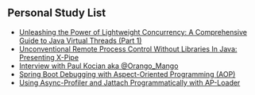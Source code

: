 ## Personal Study List
<!-- BLOG-POST-LIST:START -->
- [Unleashing the Power of Lightweight Concurrency: A Comprehensive Guide to Java Virtual Threads &lpar;Part 1&rpar;](https://foojay.io/today/unleashing-the-power-of-lightweight-concurrency-a-comprehensive-guide-to-java-virtual-threads-part-1/)
- [Unconventional Remote Process Control Without Libraries In Java: Presenting X-Pipe](https://foojay.io/today/presenting-xpipe/)
- [Interview with Paul Kocian aka @Orango_Mango](https://foojay.io/today/interview-with-paul-kocian-aka-orango_mango/)
- [Spring Boot Debugging with Aspect-Oriented Programming &lpar;AOP&rpar;](https://foojay.io/today/spring-boot-debugging-with-aspect-oriented-programming-aop/)
- [Using Async-Profiler and Jattach Programmatically with AP-Loader](https://foojay.io/today/using-async-profiler-and-jattach-programmatically-with-ap-loader/)
<!-- BLOG-POST-LIST:END -->  
